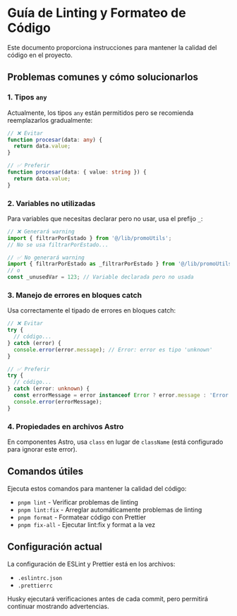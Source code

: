 # Guía de Linting y Formateo de Código

Este documento proporciona instrucciones para mantener la calidad del código en el proyecto.

## Problemas comunes y cómo solucionarlos

### 1. Tipos `any`

Actualmente, los tipos `any` están permitidos pero se recomienda reemplazarlos gradualmente:

```typescript
// ❌ Evitar
function procesar(data: any) {
  return data.value;
}

// ✅ Preferir
function procesar(data: { value: string }) {
  return data.value;
}
```

### 2. Variables no utilizadas

Para variables que necesitas declarar pero no usar, usa el prefijo `_`:

```typescript
// ❌ Generará warning
import { filtrarPorEstado } from '@/lib/promoUtils';
// No se usa filtrarPorEstado...

// ✅ No generará warning
import { filtrarPorEstado as _filtrarPorEstado } from '@/lib/promoUtils';
// o
const _unusedVar = 123; // Variable declarada pero no usada
```

### 3. Manejo de errores en bloques catch

Usa correctamente el tipado de errores en bloques catch:

```typescript
// ❌ Evitar
try {
  // código...
} catch (error) {
  console.error(error.message); // Error: error es tipo 'unknown'
}

// ✅ Preferir
try {
  // código...
} catch (error: unknown) {
  const errorMessage = error instanceof Error ? error.message : 'Error desconocido';
  console.error(errorMessage);
}
```

### 4. Propiedades en archivos Astro

En componentes Astro, usa `class` en lugar de `className` (está configurado para ignorar este error).

## Comandos útiles

Ejecuta estos comandos para mantener la calidad del código:

- `pnpm lint` - Verificar problemas de linting
- `pnpm lint:fix` - Arreglar automáticamente problemas de linting
- `pnpm format` - Formatear código con Prettier
- `pnpm fix-all` - Ejecutar lint:fix y format a la vez

## Configuración actual

La configuración de ESLint y Prettier está en los archivos:

- `.eslintrc.json`
- `.prettierrc`

Husky ejecutará verificaciones antes de cada commit, pero permitirá continuar mostrando advertencias.
